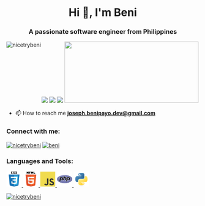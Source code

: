 <h1 align="center">Hi 👋, I'm Beni</h1>
<h3 align="center">A passionate software engineer from Philippines</h3>
<p><img align="left" src="https://github-readme-stats.vercel.app/api/top-langs?username=nicetrybeni&show_icons=true&locale=en&layout=compact" alt="nicetrybeni" /></p>

<div align="center">
   <img src="https://github-readme-stats.vercel.app/api?username=PaoloGuimalan&show_icons=true&theme=radical" style="width: 400px; max-width: 100%" />
   <img src="https://streak-stats.demolab.com?user=PaoloGuimalan&theme=radical" style="width: 400px; max-width: 100%" />
   <img height="160px" src="https://github-readme-stats.vercel.app/api/top-langs/?username=PaoloGuimalan&layout=compact&show_icons=true&theme=radical" />
   <img width="350px" height="160px" src="https://github-profile-trophy.vercel.app/?username=PaoloGuimalan&theme=radical&row=2&column=4&no-bg=false)](https://github.com/ryo-ma/github-profile-trophy">
</div>

- 📫 How to reach me **joseph.benipayo.dev@gmail.com**

<h3 align="left">Connect with me:</h3>
<p align="left">
<a href="https://linkedin.com/in/nicetrybeni" target="blank"><img align="center" src="https://raw.githubusercontent.com/rahuldkjain/github-profile-readme-generator/master/src/images/icons/Social/linked-in-alt.svg" alt="nicetrybeni" height="30" width="40" /></a>
<a href="www.youtube.com/@BENI-dev" target="blank"><img align="center" src="https://raw.githubusercontent.com/rahuldkjain/github-profile-readme-generator/master/src/images/icons/Social/youtube.svg" alt="beni" height="30" width="40" /></a>
</p>

<h3 align="left">Languages and Tools:</h3>
<p align="left"> <a href="https://www.w3schools.com/css/" target="_blank" rel="noreferrer"> <img src="https://raw.githubusercontent.com/devicons/devicon/master/icons/css3/css3-original-wordmark.svg" alt="css3" width="40" height="40"/> </a> <a href="https://www.w3.org/html/" target="_blank" rel="noreferrer"> <img src="https://raw.githubusercontent.com/devicons/devicon/master/icons/html5/html5-original-wordmark.svg" alt="html5" width="40" height="40"/> </a> <a href="https://developer.mozilla.org/en-US/docs/Web/JavaScript" target="_blank" rel="noreferrer"> <img src="https://raw.githubusercontent.com/devicons/devicon/master/icons/javascript/javascript-original.svg" alt="javascript" width="40" height="40"/> </a> <a href="https://www.php.net" target="_blank" rel="noreferrer"> <img src="https://raw.githubusercontent.com/devicons/devicon/master/icons/php/php-original.svg" alt="php" width="40" height="40"/> </a> <a href="https://www.python.org" target="_blank" rel="noreferrer"> <img src="https://raw.githubusercontent.com/devicons/devicon/master/icons/python/python-original.svg" alt="python" width="40" height="40"/> </a> </p>

<p align="left"> <a href="https://github.com/ryo-ma/github-profile-trophy"><img src="https://github-profile-trophy.vercel.app/?username=nicetrybeni" alt="nicetrybeni" /></a> </p>
